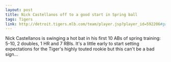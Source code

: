 ```yaml
---
layout: post
title: Nick Castellanos off to a good start in Spring ball
tags: Tigers
link: http://detroit.tigers.mlb.com/team/player.jsp?player_id=592206#gameType='S'&sectionType=career&statType=1&season=2014&level='ALL'
---
```


Nick Castellanos is swinging a hot bat in his first 10 ABs of spring training:  5-10, 2 doubles, 1 HR and 7 RBIs.  It's a little early to start setting expectations for the Tiger's highly touted rookie but this can't be a bad sign...
